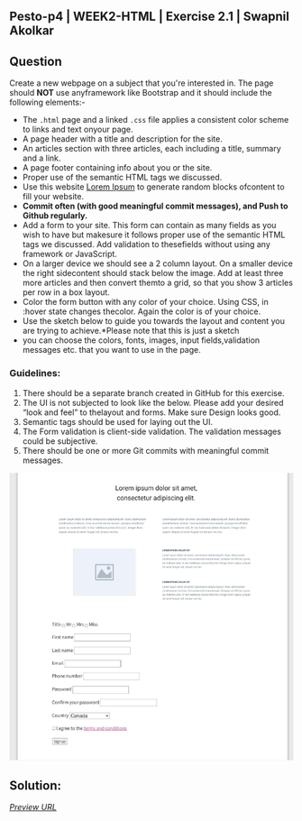 ## Pesto-p4 | WEEK2-HTML | Exercise 2.1 | Swapnil Akolkar

## Question

Create a new webpage on a subject that you're interested in. The page should **NOT** use anyframework like Bootstrap and it should include the following elements:- 
- The `.html` page and a linked `.css` file applies a consistent color scheme to links and text onyour page.
- A page header with a title and description for the site.
- An articles section with three articles, each including a title, summary and a link.
- A page footer containing info about you or the site.
- Proper use of the semantic HTML tags we discussed.
- Use this website [Lorem Ipsum](http://www.lipsum.com/) to generate random blocks ofcontent to fill your website.
- **Commit often (with good meaningful commit messages), and Push to Github regularly.**
-  Add a form to your site. This form can contain as many fields as you wish to have but makesure it follows proper use of the semantic HTML tags we discussed.  Add validation to thesefields without using any framework or JavaScript.
- On a larger device we should see a 2 column layout. On a smaller device the right sidecontent should stack below the image. Add at least three more articles and then convert themto a grid, so that you show 3 articles per row in a box layout.
- Color the form button with any color of your choice. Using CSS, in :hover state changes thecolor. Again the color is of your choice.
- Use the sketch below to guide you towards the layout and content you are trying to achieve.*Please note that this is just a sketch 
- you can choose the colors, fonts, images, input fields,validation messages etc. that you want to use in the page.

### Guidelines:
1. There should be a separate branch created in GitHub for this exercise.
2. The UI is not subjected to look like the below. Please add your desired “look and feel” to thelayout and forms. Make sure Design looks good.
3. Semantic tags should be used for laying out the UI.
4. The Form validation is client-side validation. The validation messages could be subjective.
5. There should be one or more Git commits with meaningful commit messages.

![Wire Frame for refrence](./resources/wireframe.png)

## Solution:
*[Preview URL](http://surl.li/coits)*
